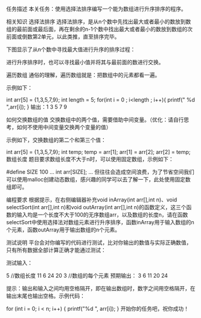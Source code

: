 任务描述
本关任务：使用选择法排序编写一个能为数组进行升序排序的程序。

相关知识
选择法排序
选择法排序，是从n个数中先找出最大或者最小的数放到数组的最前面或最后面，再在剩余的n-1个数中找出最大或者最小的数放到数组的次前面或倒数第2单元，以此类推，直至排序完毕。

下图显示了从n个数中寻找最大值进行升序的排序过程：



进行升序排序时，也可以寻找最小值并将其与最前面的数进行交换。

遍历数组
通俗的理解，遍历数组就是：把数组中的元素都看一遍。

示例如下：

int arr[5] = {1,3,5,7,9};
int length = 5;
for(int i = 0 ; i<length ; i++){
    printf(" %d ",arr[i]);
}
输出：1 3 5 7 9

如何交换数组的值
交换数组中的两个值，需要借助中间变量。（优化：请自行思考，如何不使用中间变量交换两个变量的值）

示例如下，交换数组的第二个和第三个值：

int arr[5] = {1,3,5,7,9};
int temp;
temp = arr[1];
arr[1] = arr[2];
arr[2] = temp;
数组长度
题目要求数组长度不大于n时，可以使用固定数组，示例如下：

#define SIZE 100
...
int arr[SIZE];
...
但往往会造成空间浪费，为了节省空间我们可以使用malloc创建动态数组，感兴趣的同学可以去了解一下，此处使用固定数组即可。

编程要求
根据提示，在右侧编辑器补充void inArray(int arr[],int n)、void selectSort(int arr[],int n)和void outArray(int arr[],int n)的函数定义，这三个函数的输入均是一个长度不大于100的无序数组arr，以及数组的长度n，请在函数selectSort中使用选择法对数组元素进行升序排序，函数inArray用于输入数组的n个元素，函数outArray用于输出数组的n个元素。

测试说明
平台会对你编写的代码进行测试，比对你输出的数值与实际正确数值，只有所有数据全部计算正确才能通过测试：

测试输入：

5              //数组长度
11 6 24 20 3   //数组的每个元素
预期输出：
3 6 11 20 24 

提示：输出和输入之间均用空格隔开，即在输出数组时，数字之间用空格隔开，在输出末尾也输出空格。示例代码：

for (int i = 0; i < n; i++) {
        printf("%d ", arr[i]);
}
开始你的任务吧，祝你成功！